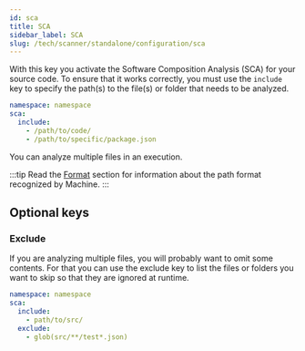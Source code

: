 ```yaml
---
id: sca
title: SCA
sidebar_label: SCA
slug: /tech/scanner/standalone/configuration/sca
---
```


With this key you activate the Software Composition Analysis (SCA)
for your source code. To ensure that it works correctly,
you must use the `include` key to specify the path(s) to the file(s)
or folder that needs to be analyzed.

```yaml
namespace: namespace
sca:
  include:
    - /path/to/code/
    - /path/to/specific/package.json
```

You can analyze multiple files
in an execution.

:::tip
Read the [Format](../format) section for information about
the path format recognized by Machine.
:::

## Optional keys

### Exclude

If you are analyzing multiple files,
you will probably want to
omit some contents.
For that you can use
the exclude key to list
the files or folders
you want to skip
so that they are ignored at runtime.

```yaml
namespace: namespace
sca:
  include:
    - path/to/src/
  exclude:
    - glob(src/**/test*.json)
```
